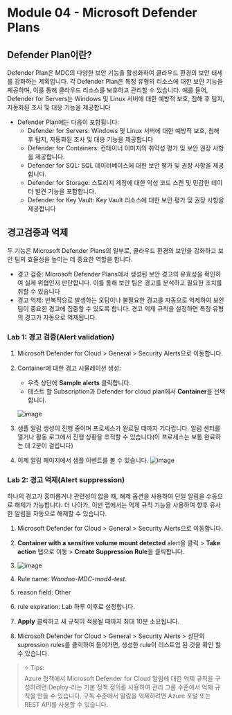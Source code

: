 # Module 04 - Microsoft Defender Plans

## Defender Plan이란? 
Defender Plan은 MDC의 다양한 보안 기능을 활성화하여 클라우드 환경의 보안 태세를 강화하는 계획입니다. 각 Defender Plan은 특정 유형의 리소스에 대한 보안 기능을 제공하며, 이를 통해 클라우드 리소스를 보호하고 관리할 수 있습니다. 예를 들어, Defender for Servers는 Windows 및 Linux 서버에 대한 예방적 보호, 침해 후 탐지, 자동화된 조사 및 대응 기능을 제공합니다

* Defender Plan에는 다음이 포함됩니다:
    * Defender for Servers: Windows 및 Linux 서버에 대한 예방적 보호, 침해 후 탐지, 자동화된 조사 및 대응 기능을 제공합니다
    * Defender for Containers: 컨테이너 이미지의 취약성 평가 및 보안 권장 사항을 제공합니다.
    * Defender for SQL: SQL 데이터베이스에 대한 보안 평가 및 권장 사항을 제공합니다.
    * Defender for Storage: 스토리지 계정에 대한 악성 코드 스캔 및 민감한 데이터 발견 기능을 포함합니다.
    * Defender for Key Vault: Key Vault 리소스에 대한 보안 평가 및 권장 사항을 제공합니다

## 경고검증과 억제 
두 기능은 Microsoft Defender Plans의 일부로, 클라우드 환경의 보안을 강화하고 보안 팀의 효율성을 높이는 데 중요한 역할을 합니다. 
* 경고 검증: Microsoft Defender Plans에서 생성된 보안 경고의 유효성을 확인하여 실제 위협인지 판단합니다. 이를 통해 보안 팀은 경고를 분석하고 필요한 조치를 취할 수 있습니다 
* 경고 억제: 반복적으로 발생하는 오탐이나 불필요한 경고를 자동으로 억제하여 보안 팀이 중요한 경고에 집중할 수 있도록 합니다. 경고 억제 규칙을 설정하면 특정 유형의 경고가 자동으로 억제됩니다.
   
### Lab 1: 경고 검증(Alert validation)

1.	Microsoft Defender for Cloud > General > Security Alerts으로 이동합니다. 
2.	Container에 대한 경고 시뮬레이션 생성:
    - 우측 상단에 **Sample alerts** 클릭합니다. 
    - 테스트 할 Subscription과 Defender for cloud plan에서 **Container**을 선택합니다.
    
    ![image](https://github.com/user-attachments/assets/bc36ca91-0687-459a-879a-5d6aa13f15ef)

3. 샘플 알림 생성이 진행 중이며 프로세스가 완료될 때까지 기다립니다. 알림 센터를 열거나 활동 로그에서 진행 상황을 추적할 수 있습니다(이 프로세스는 보통 완료하는 데 2분이 걸립니다)
4. 이제 알림 페이지에서 샘플 이벤트를 볼 수 있습니다. 
![image](https://github.com/user-attachments/assets/dc39e9a5-5651-458d-94cf-124926ef38eb)

### Lab 2: 경고 억제(Alert suppression)

하나의 경고가 흥미롭거나 관련성이 없을 때, 해제 옵션을 사용하여 단일 알림을 수동으로 해제가 가능합니다. 더 나아가, 이번 랩에서는 억제 규칙 기능을 사용하여 향후 유사한 알림을 자동으로 해제할 수 있습니다.

1.	Microsoft Defender for Cloud > General > Security Alerts으로 이동합니다. 
2.	**Container with a sensitive volume mount detected** alert을 클릭 > **Take action** 탭으로 이동 > **Create Suppression Rule**을 클릭합니다. 
3.	![image](https://github.com/user-attachments/assets/67a36b56-1198-401e-8548-532b770f37b5)

4.	Rule name: *Wandoo-MDC-mod4-test*.
6.	reason field: Other
7.	rule expiration: Lab 하루 이후로 설정합니다.
8.	**Apply** 클릭하고 새 규칙이 적용될 때까지 최대 10분 소요됩니다. 
9.	Microsoft Defender for Cloud > General > Security Alerts > 상단의 supression rules를 클릭하여 들어가면, 생성한 rule이 리스트업 된 것을 확인 할 수 있습니다. 

> ⭐ Tips: <br>
>  Azure 정책에서 Microsoft Defender for Cloud 알림에 대한 억제 규칙을 구성하려면 Deploy-라는 기본 정책 정의를 사용하여 관리 그룹 수준에서 억제 규칙을 만들 수 있습니다. 구독 수준에서 알림을 억제하려면 Azure 포털 또는 REST API를 사용할 수 있습니다.
